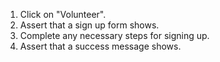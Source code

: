 1. Click on "Volunteer".
2. Assert that a sign up form shows.
3. Complete any necessary steps for signing up.
4. Assert that a success message shows.